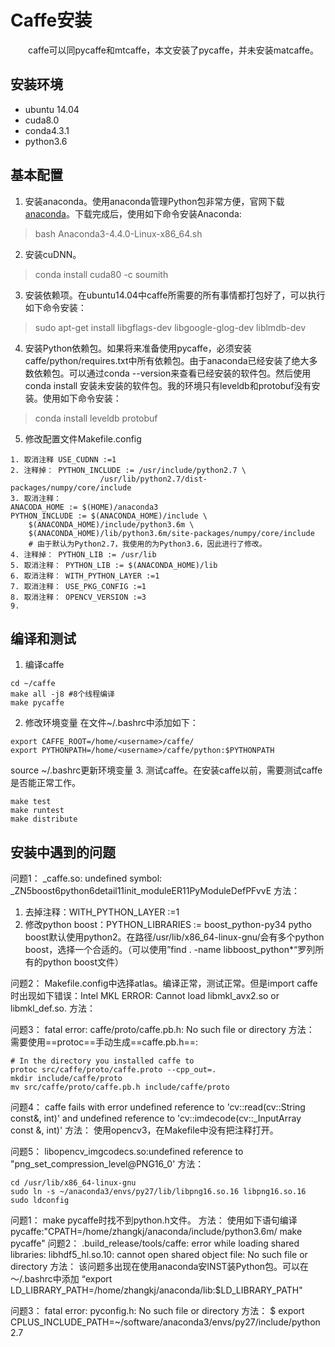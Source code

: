 

# Caffe安装
&emsp;&emsp;caffe可以同pycaffe和mtcaffe，本文安装了pycaffe，并未安装matcaffe。
## 安装环境
* ubuntu 14.04
* cuda8.0
* conda4.3.1
* python3.6

## 基本配置
1. 安装anaconda。使用anaconda管理Python包非常方便，官网下载[anaconda](https://www.anaconda.com/download/)。下载完成后，使用如下命令安装Anaconda:
> bash Anaconda3-4.4.0-Linux-x86_64.sh

2. 安装cuDNN。
> conda install cuda80 -c soumith

3. 安装依赖项。在ubuntu14.04中caffe所需要的所有事情都打包好了，可以执行如下命令安装：
> sudo apt-get install libgflags-dev libgoogle-glog-dev liblmdb-dev

4. 安装Python依赖包。如果将来准备使用pycaffe，必须安装caffe/python/requires.txt中所有依赖包。由于anaconda已经安装了绝大多数依赖包。可以通过conda --version来查看已经安装的软件包。然后使用conda install 安装未安装的软件包。我的环境只有leveldb和protobuf没有安装。使用如下命令安装：
> conda install leveldb protobuf

5. 修改配置文件Makefile.config

```
1. 取消注释 USE_CUDNN :=1
2. 注释掉： PYTHON_INCLUDE := /usr/include/python2.7 \
					/usr/lib/python2.7/dist-packages/numpy/core/include
3. 取消注释： 
ANACODA_HOME := $(HOME)/anaconda3
PYTHON_INCLUDE := $(ANACONDA_HOME)/include \
	$(ANACONDA_HOME)/include/python3.6m \
    $(ANACONDA_HOME)/lib/python3.6m/site-packages/numpy/core/include
    # 由于默认为Python2.7，我使用的为Python3.6，因此进行了修改。
4. 注释掉： PYTHON_LIB := /usr/lib
5. 取消注释： PYTHON_LIB := $(ANACONDA_HOME)/lib
6. 取消注释： WITH_PYTHON_LAYER :=1
7. 取消注释： USE_PKG_CONFIG :=1
8. 取消注释： OPENCV_VERSION :=3
9. 
```
## 编译和测试
1. 编译caffe
```
cd ~/caffe
make all -j8 #8个线程编译
make pycaffe
```
2. 修改环境变量
在文件~/.bashrc中添加如下：
```
export CAFFE_ROOT=/home/<username>/caffe/
export PYTHONPATH=/home/<username>/caffe/python:$PYTHONPATH
```
source ~/.bashrc更新环境变量
3. 测试caffe。在安装caffe以前，需要测试caffe是否能正常工作。
```
make test
make runtest
make distribute
```

## 安装中遇到的问题

问题1：
_caffe.so: undefined symbol: _ZN5boost6python6detail11init_moduleER11PyModuleDefPFvvE
方法：
1. 去掉注释：WITH_PYTHON_LAYER :=1
2. 修改python boost：PYTHON_LIBRARIES := boost_python-py34 
pytho boost默认使用python2。在路径/usr/lib/x86_64-linux-gnu/会有多个python boost，选择一个合适的。（可以使用”find . -name libboost_python*“罗列所有的python boost文件）

问题2：
Makefile.config中选择atlas。编译正常，测试正常。但是import caffe时出现如下错误：Intel MKL ERROR: Cannot load libmkl_avx2.so or libmkl_def.so.
方法：

问题3：
fatal error: caffe/proto/caffe.pb.h: No such file or directory
方法：
需要使用==protoc==手动生成==caffe.pb.h==:
```language
# In the directory you installed caffe to
protoc src/caffe/proto/caffe.proto --cpp_out=.
mkdir include/caffe/proto
mv src/caffe/proto/caffe.pb.h include/caffe/proto
```

问题4：
caffe fails with error undefined reference to 'cv::read(cv::String const&, int)' and undefined reference to 'cv::imdecode(cv::_InputArray const &, int)'
方法：
使用opencv3，在Makefile中没有把注释打开。

问题5：
libopencv_imgcodecs.so:undefined reference to "png_set_compression_level@PNG16_0'
方法：
```language
cd /usr/lib/x86_64-linux-gnu
sudo ln -s ~/anaconda3/envs/py27/lib/libpng16.so.16 libpng16.so.16
sudo ldconfig
```
问题1：
make pycaffe时找不到python.h文件。
方法：
使用如下语句编译pycaffe:"CPATH=/home/zhangkj/anaconda/include/python3.6m/ make pycaffe"
问题2：
.build_release/tools/caffe: error while loading shared libraries: libhdf5_hl.so.10: cannot open shared object file: No such file or directory
方法：
该问题多出现在使用anaconda安INST装Python包。可以在～/.bashrc中添加
“export LD_LIBRARY_PATH=/home/zhangkj/anaconda/lib:$LD_LIBRARY_PATH"


问题3：
fatal error: pyconfig.h: No such file or directory
方法：
$ export CPLUS_INCLUDE_PATH=~/software/anaconda3/envs/py27/include/python2.7